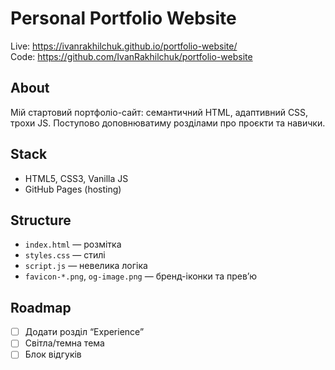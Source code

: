 # Personal Portfolio Website

Live: https://ivanrakhilchuk.github.io/portfolio-website/  
Code: https://github.com/IvanRakhilchuk/portfolio-website

## About
Мій стартовий портфоліо-сайт: семантичний HTML, адаптивний CSS, трохи JS. Поступово доповнюватиму розділами про проєкти та навички.

## Stack
- HTML5, CSS3, Vanilla JS
- GitHub Pages (hosting)

## Structure
- `index.html` — розмітка
- `styles.css` — стилі
- `script.js` — невелика логіка
- `favicon-*.png`, `og-image.png` — бренд-іконки та прев’ю

## Roadmap
- [ ] Додати розділ “Experience”
- [ ] Світла/темна тема
- [ ] Блок відгуків
